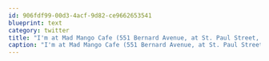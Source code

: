 ```yaml
---
id: 906fdf99-00d3-4acf-9d82-ce9662653541
blueprint: text
category: twitter
title: "I'm at Mad Mango Cafe (551 Bernard Avenue, at St. Paul Street, Kelowna) http://4sq.com/iikdf3"
caption: "I'm at Mad Mango Cafe (551 Bernard Avenue, at St. Paul Street, Kelowna) http://4sq.com/iikdf3"
---
```

